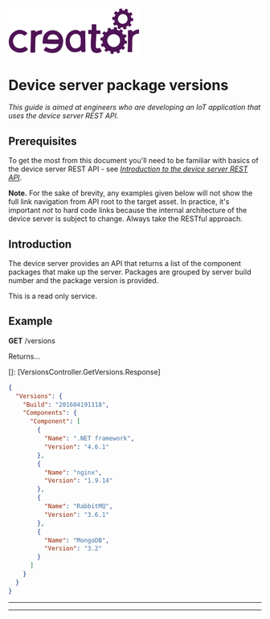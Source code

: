 ﻿
![](images/img.png)
----

# Device server package versions

*This guide is aimed at engineers who are developing an IoT application that uses the device server REST API.*


## Prerequisites  
To get the most from this document you'll need to be familiar with basics of the device server REST API - see [*Introduction to the device server REST API*](DSRESTindex.md).  

**Note.** For the sake of brevity, any examples given below will not show the full link navigation from API root to the target asset. In practice, it's important *not* to hard code links because the internal architecture of the device server is subject to change. Always take the RESTful approach.

## Introduction

The device server provides an API that returns a list of the component packages that make up the server. Packages are grouped by server build number and the package version is provided.

This is a read only service.

## Example


**GET** /versions  

Returns...

[]: [VersionsController.GetVersions.Response]
```json
{
  "Versions": {
    "Build": "201604191118",
    "Components": {
      "Component": [
        {
          "Name": ".NET framework",
          "Version": "4.6.1"
        },
        {
          "Name": "nginx",
          "Version": "1.9.14"
        },
        {
          "Name": "RabbitMQ",
          "Version": "3.6.1"
        },
        {
          "Name": "MongoDB",
          "Version": "3.2"
        }
      ]
    }
  }
}

```


----

----
